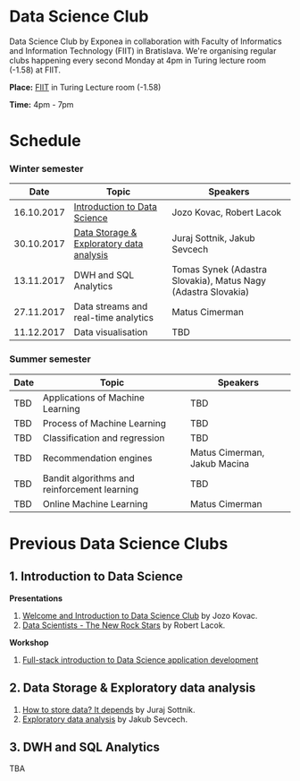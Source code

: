 # Data Science Club
Data Science Club by Exponea in collaboration with Faculty of Informatics and Information Technology (FIIT) in Bratislava. We're organising regular clubs happening every second Monday at 4pm in Turing lecture room (-1.58) at FIIT.

**Place:** [FIIT](https://www.google.sk/maps/place/Faculty+of+Informatics+and+Information+Technologies+of+Slovak+University+of+Technology/@48.1538693,17.0696816,17z/) in Turing Lecture room (-1.58)

**Time:** 4pm - 7pm

# Schedule
### Winter semester
| Date          | Topic           | Speakers  |
| ------------- |---------------| ---------|
| 16.10.2017    | [Introduction to Data Science](#1-introduction-to-data-science) | Jozo Kovac, Robert Lacok |
| 30.10.2017    | [Data Storage & Exploratory data analysis](#2-data-storage--exploratory-data-analysis) | Juraj Sottnik, Jakub Sevcech |
| 13.11.2017     | DWH and SQL Analytics | Tomas Synek (Adastra Slovakia), Matus Nagy (Adastra Slovakia) |
| 27.11.2017    | Data streams and real-time analytics | Matus Cimerman |
| 11.12.2017    | Data visualisation | TBD |


### Summer semester
| Date          | Topic           | Speakers  |
| ------------- |-------------| -----|
| TBD    | Applications of Machine Learning | TBD |
| TBD    | Process of Machine Learning | TBD |
| TBD    | Classification and regression | TBD |
| TBD    | Recommendation engines | Matus Cimerman, Jakub Macina |
| TBD    | Bandit algorithms and reinforcement learning | TBD |
| TBD    | Online Machine Learning | Matus Cimerman |

# Previous Data Science Clubs 
## 1. Introduction to Data Science
**Presentations**
1. [Welcome and Introduction to Data Science Club](https://docs.google.com/presentation/d/15rL1Zx9ogwtTYQoOWXDxCWkZSNA5r-oXI037zDIgqN4/edit?usp=sharing) by Jozo Kovac.
2. [Data Scientists - The New Rock Stars](https://docs.google.com/presentation/d/1LenEj02xTPRdK1J5HCcTdx3IvNvCsJANZZ7qSYoxfl0/edit?usp=sharing) by Robert Lacok.

**Workshop**
1. [Full-stack introduction to Data Science application development](https://github.com/exponea/data-science-club/tree/master/workshop_1)

## 2. Data Storage & Exploratory data analysis
1. [How to store data? It depends](https://docs.google.com/presentation/d/1I9g1npKzLUbDhTUSBUSuMAc71C8NLcqZI4Jb-e8LEeo/edit#slide=id.g29325b1889_0_0) by Juraj Sottnik.
2. [Exploratory data analysis](https://github.com/exponea/data-science-club/blob/master/30.10.2017%20-%20Data%20Storage%20and%20Exploratory%20Analysis/Explorativna_analyza.ipynb) by Jakub Sevcech.

## 3. DWH and SQL Analytics
TBA
